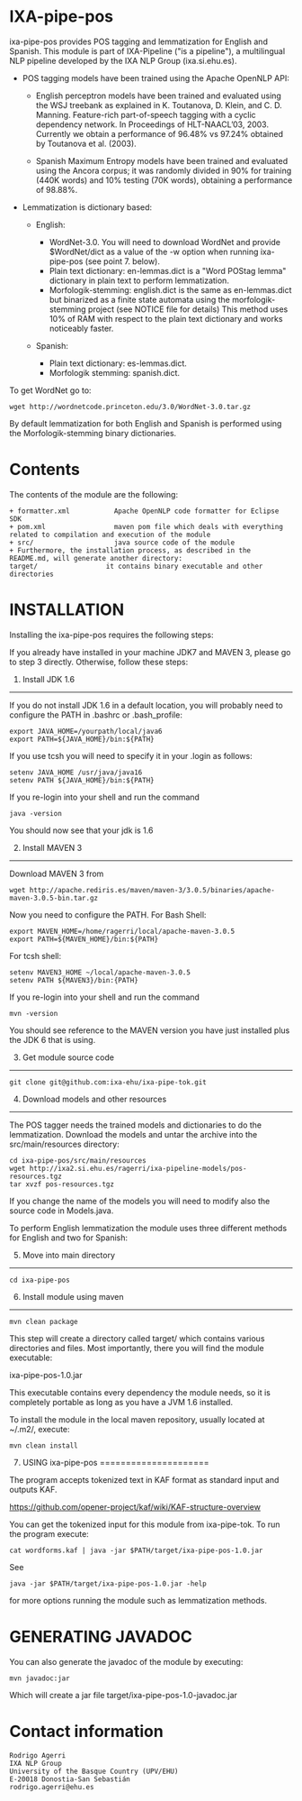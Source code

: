 
IXA-pipe-pos
============

ixa-pipe-pos provides POS tagging and lemmatization for English and Spanish.
This module is part of IXA-Pipeline ("is a pipeline"), a multilingual NLP pipeline
developed by the IXA NLP Group (ixa.si.ehu.es).

- POS tagging models have been trained using the Apache OpenNLP API:

    + English perceptron models have been trained and evaluated using the WSJ treebank as explained in
      K. Toutanova, D. Klein, and C. D. Manning. Feature-rich part-of-speech tagging with a cyclic dependency network. In Proceedings of HLT-NAACL’03, 2003. Currently we obtain a performance of 96.48% vs 97.24% obtained by Toutanova et al. (2003).

    + Spanish Maximum Entropy models have been trained and evaluated using the Ancora corpus; it was randomly
  divided in 90% for training (440K words) and 10% testing (70K words), obtaining a performance of 98.88%.

- Lemmatization is dictionary based:

    + English:
        + WordNet-3.0. You will need to download WordNet and provide $WordNet/dict as a value of the -w option when running ixa-pipe-pos (see point 7. below).
        + Plain text dictionary: en-lemmas.dict is a "Word POStag lemma" dictionary in plain text to perform lemmatization.
        + Morfologik-stemming: english.dict is the same as en-lemmas.dict but binarized as a finite state automata using the morfologik-stemming project (see NOTICE file for details) This method uses 10% of RAM with respect to the plain text dictionary and works noticeably faster.

    + Spanish:
        + Plain text dictionary: es-lemmas.dict.
        + Morfologik stemming: spanish.dict.

To get WordNet go to:

````shell
wget http://wordnetcode.princeton.edu/3.0/WordNet-3.0.tar.gz
````

By default lemmatization for both English and Spanish is performed using the Morfologik-stemming binary dictionaries.

Contents
========

The contents of the module are the following:

    + formatter.xml           Apache OpenNLP code formatter for Eclipse SDK
    + pom.xml                 maven pom file which deals with everything related to compilation and execution of the module
    + src/                    java source code of the module
    + Furthermore, the installation process, as described in the README.md, will generate another directory:
    target/                 it contains binary executable and other directories



INSTALLATION
============

Installing the ixa-pipe-pos requires the following steps:

If you already have installed in your machine JDK7 and MAVEN 3, please go to step 3
directly. Otherwise, follow these steps:

1. Install JDK 1.6
-------------------

If you do not install JDK 1.6 in a default location, you will probably need to configure the PATH in .bashrc or .bash_profile:

````shell
export JAVA_HOME=/yourpath/local/java6
export PATH=${JAVA_HOME}/bin:${PATH}
````

If you use tcsh you will need to specify it in your .login as follows:

````shell
setenv JAVA_HOME /usr/java/java16
setenv PATH ${JAVA_HOME}/bin:${PATH}
````

If you re-login into your shell and run the command

````shell
java -version
````

You should now see that your jdk is 1.6

2. Install MAVEN 3
------------------

Download MAVEN 3 from

````shell
wget http://apache.rediris.es/maven/maven-3/3.0.5/binaries/apache-maven-3.0.5-bin.tar.gz
````

Now you need to configure the PATH. For Bash Shell:

````shell
export MAVEN_HOME=/home/ragerri/local/apache-maven-3.0.5
export PATH=${MAVEN_HOME}/bin:${PATH}
````

For tcsh shell:

````shell
setenv MAVEN3_HOME ~/local/apache-maven-3.0.5
setenv PATH ${MAVEN3}/bin:{PATH}
````

If you re-login into your shell and run the command

````shell
mvn -version
````

You should see reference to the MAVEN version you have just installed plus the JDK 6 that is using.

3. Get module source code
--------------------------

````shell
git clone git@github.com:ixa-ehu/ixa-pipe-tok.git
````

4. Download models and other resources
--------------------------------------

The POS tagger needs the trained models and dictionaries to do the lemmatization. Download the models
and untar the archive into the src/main/resources directory:

````shell
cd ixa-pipe-pos/src/main/resources
wget http://ixa2.si.ehu.es/ragerri/ixa-pipeline-models/pos-resources.tgz
tar xvzf pos-resources.tgz
````
If you change the name of the models you will need to modify also the source code in Models.java.

To perform English lemmatization the module uses three different methods for English and two for Spanish:


5. Move into main directory
---------------------------

````shell
cd ixa-pipe-pos
````

6. Install module using maven
-----------------------------

````shell
mvn clean package
````

This step will create a directory called target/ which contains various directories and files.
Most importantly, there you will find the module executable:

ixa-pipe-pos-1.0.jar

This executable contains every dependency the module needs, so it is completely portable as long
as you have a JVM 1.6 installed.

To install the module in the local maven repository, usually located at ~/.m2/, execute:

````shell
mvn clean install
````

7. USING ixa-pipe-pos
=====================

The program accepts tokenized text in KAF format as standard input and outputs KAF.

https://github.com/opener-project/kaf/wiki/KAF-structure-overview

You can get the tokenized input for this module from ixa-pipe-tok. To run the program execute:

````shell
cat wordforms.kaf | java -jar $PATH/target/ixa-pipe-pos-1.0.jar
````

See

````shell
java -jar $PATH/target/ixa-pipe-pos-1.0.jar -help
````

for more options running the module such as lemmatization methods.


GENERATING JAVADOC
==================

You can also generate the javadoc of the module by executing:

````shell
mvn javadoc:jar
````

Which will create a jar file target/ixa-pipe-pos-1.0-javadoc.jar


Contact information
===================

````shell
Rodrigo Agerri
IXA NLP Group
University of the Basque Country (UPV/EHU)
E-20018 Donostia-San Sebastián
rodrigo.agerri@ehu.es
````
